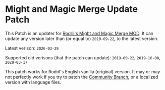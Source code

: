 # Might and Magic Merge Update Patch

This Patch is an updater for [Rodril's Might and Magic Merge MOD](https://www.celestialheavens.com/forum/10/16657). It can update any version later than (or equal to) `2019-09-22`, to the latest version.

Latest verison: `2020-03-29`

Supported old verisons (that the patch can update): `2019-09-22`, `2019-10-08`, `2020-03-17`

This patch works for Rodril's English vanilla (original) version. It may or may not perfectly work if you try to patch the [Community Branch](https://gitlab.com/templayer/mmmerge), or a localized version with language files.
